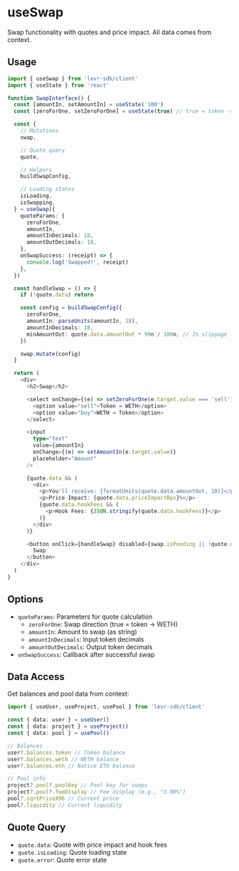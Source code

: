 # useSwap

Swap functionality with quotes and price impact. All data comes from context.

## Usage

```typescript
import { useSwap } from 'levr-sdk/client'
import { useState } from 'react'

function SwapInterface() {
  const [amountIn, setAmountIn] = useState('100')
  const [zeroForOne, setZeroForOne] = useState(true) // true = token -> WETH

  const {
    // Mutations
    swap,

    // Quote query
    quote,

    // Helpers
    buildSwapConfig,

    // Loading states
    isLoading,
    isSwapping,
  } = useSwap({
    quoteParams: {
      zeroForOne,
      amountIn,
      amountInDecimals: 18,
      amountOutDecimals: 18,
    },
    onSwapSuccess: (receipt) => {
      console.log('Swapped!', receipt)
    },
  })

  const handleSwap = () => {
    if (!quote.data) return

    const config = buildSwapConfig({
      zeroForOne,
      amountIn: parseUnits(amountIn, 18),
      amountInDecimals: 18,
      minAmountOut: quote.data.amountOut * 99n / 100n, // 1% slippage
    })

    swap.mutate(config)
  }

  return (
    <div>
      <h2>Swap</h2>

      <select onChange={(e) => setZeroForOne(e.target.value === 'sell')}>
        <option value="sell">Token → WETH</option>
        <option value="buy">WETH → Token</option>
      </select>

      <input
        type="text"
        value={amountIn}
        onChange={(e) => setAmountIn(e.target.value)}
        placeholder="Amount"
      />

      {quote.data && (
        <div>
          <p>You'll receive: {formatUnits(quote.data.amountOut, 18)}</p>
          <p>Price Impact: {quote.data.priceImpactBps}%</p>
          {quote.data.hookFees && (
            <p>Hook Fees: {JSON.stringify(quote.data.hookFees)}</p>
          )}
        </div>
      )}

      <button onClick={handleSwap} disabled={swap.isPending || !quote.data}>
        Swap
      </button>
    </div>
  )
}
```

## Options

- `quoteParams`: Parameters for quote calculation
  - `zeroForOne`: Swap direction (true = token → WETH)
  - `amountIn`: Amount to swap (as string)
  - `amountInDecimals`: Input token decimals
  - `amountOutDecimals`: Output token decimals
- `onSwapSuccess`: Callback after successful swap

## Data Access

Get balances and pool data from context:

```typescript
import { useUser, useProject, usePool } from 'levr-sdk/client'

const { data: user } = useUser()
const { data: project } = useProject()
const { data: pool } = usePool()

// Balances
user?.balances.token // Token balance
user?.balances.weth // WETH balance
user?.balances.eth // Native ETH balance

// Pool info
project?.pool?.poolKey // Pool key for swaps
project?.pool?.feeDisplay // Fee display (e.g., "3.00%")
pool?.sqrtPriceX96 // Current price
pool?.liquidity // Current liquidity
```

## Quote Query

- `quote.data`: Quote with price impact and hook fees
- `quote.isLoading`: Quote loading state
- `quote.error`: Quote error state
